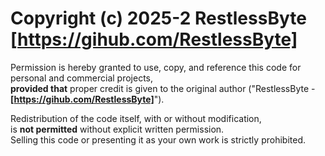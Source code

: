 # Copyright (c) 2025-2 RestlessByte **[https://gihub.com/RestlessByte]**

Permission is hereby granted to use, copy, and reference this code for personal and commercial projects,  
**provided that** proper credit is given to the original author ("RestlessByte - **[https://gihub.com/RestlessByte]**").

Redistribution of the code itself, with or without modification,  
is **not permitted** without explicit written permission.  
Selling this code or presenting it as your own work is strictly prohibited.
